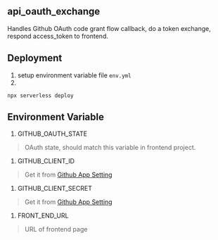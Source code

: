 api_oauth_exchange
---

Handles Github OAuth code grant flow callback, do a token exchange, respond access_token to frontend.

## Deployment

1. setup environment variable file `env.yml`
1. 
```
npx serverless deploy
```

## Environment Variable

1. GITHUB_OAUTH_STATE
> OAuth state, should match this variable in frontend project.

1. GITHUB_CLIENT_ID
> Get it from [Github App Setting](https://github.com/settings/apps/twin)

1. GITHUB_CLIENT_SECRET
> Get it from [Github App Setting](https://github.com/settings/apps/twin)

1. FRONT_END_URL
> URL of frontend page
